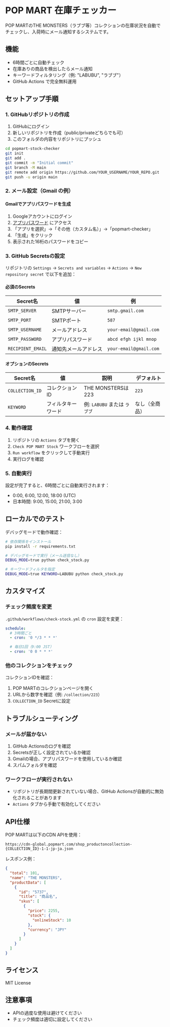 # POP MART 在庫チェッカー

POP MARTのTHE MONSTERS（ラブブ等）コレクションの在庫状況を自動でチェックし、入荷時にメール通知するシステムです。

## 機能

- 6時間ごとに自動チェック
- 在庫ありの商品を検出したらメール通知
- キーワードフィルタリング（例: "LABUBU", "ラブブ"）
- GitHub Actions で完全無料運用

## セットアップ手順

### 1. GitHubリポジトリの作成

1. GitHubにログイン
2. 新しいリポジトリを作成（public/privateどちらでも可）
3. このフォルダの内容をリポジトリにプッシュ

```bash
cd popmart-stock-checker
git init
git add .
git commit -m "Initial commit"
git branch -M main
git remote add origin https://github.com/YOUR_USERNAME/YOUR_REPO.git
git push -u origin main
```

### 2. メール設定（Gmail の例）

#### Gmailでアプリパスワードを生成

1. Googleアカウントにログイン
2. [アプリパスワード](https://myaccount.google.com/apppasswords) にアクセス
3. 「アプリを選択」→「その他（カスタム名）」→「popmart-checker」
4. 「生成」をクリック
5. 表示された16桁のパスワードをコピー

### 3. GitHub Secretsの設定

リポジトリの `Settings` → `Secrets and variables` → `Actions` → `New repository secret` で以下を追加：

#### 必須のSecrets

| Secret名 | 値 | 例 |
|---------|-----|-----|
| `SMTP_SERVER` | SMTPサーバー | `smtp.gmail.com` |
| `SMTP_PORT` | SMTPポート | `587` |
| `SMTP_USERNAME` | メールアドレス | `your-email@gmail.com` |
| `SMTP_PASSWORD` | アプリパスワード | `abcd efgh ijkl mnop` |
| `RECIPIENT_EMAIL` | 通知先メールアドレス | `your-email@gmail.com` |

#### オプションのSecrets

| Secret名 | 値 | 説明 | デフォルト |
|---------|-----|-----|-----|
| `COLLECTION_ID` | コレクションID | THE MONSTERSは223 | `223` |
| `KEYWORD` | フィルタキーワード | 例: `LABUBU` または `ラブブ` | なし（全商品） |

### 4. 動作確認

1. リポジトリの `Actions` タブを開く
2. `Check POP MART Stock` ワークフローを選択
3. `Run workflow` をクリックして手動実行
4. 実行ログを確認

### 5. 自動実行

設定が完了すると、6時間ごとに自動実行されます：
- 0:00, 6:00, 12:00, 18:00 (UTC)
- 日本時間: 9:00, 15:00, 21:00, 3:00

## ローカルでのテスト

デバッグモードで動作確認：

```bash
# 依存関係をインストール
pip install -r requirements.txt

# デバッグモードで実行（メール送信なし）
DEBUG_MODE=true python check_stock.py

# キーワードフィルタを指定
DEBUG_MODE=true KEYWORD=LABUBU python check_stock.py
```

## カスタマイズ

### チェック頻度を変更

`.github/workflows/check-stock.yml` の `cron` 設定を変更：

```yaml
schedule:
  # 3時間ごと
  - cron: '0 */3 * * *'

  # 毎日1回（9:00 JST）
  - cron: '0 0 * * *'
```

### 他のコレクションをチェック

コレクションIDを確認：
1. POP MARTのコレクションページを開く
2. URLから数字を確認（例: `/collection/223`）
3. `COLLECTION_ID` Secretに設定

## トラブルシューティング

### メールが届かない

1. GitHub Actionsのログを確認
2. Secretsが正しく設定されているか確認
3. Gmailの場合、アプリパスワードを使用しているか確認
4. スパムフォルダを確認

### ワークフローが実行されない

- リポジトリが長期間更新されていない場合、GitHub Actionsが自動的に無効化されることがあります
- `Actions` タブから手動で有効化してください

## API仕様

POP MARTは以下のCDN APIを使用：

```
https://cdn-global.popmart.com/shop_productoncollection-{COLLECTION_ID}-1-1-jp-ja.json
```

レスポンス例：
```json
{
  "total": 101,
  "name": "THE MONSTERS",
  "productData": [
    {
      "id": "5737",
      "title": "商品名",
      "skus": [
        {
          "price": 2255,
          "stock": {
            "onlineStock": 10
          },
          "currency": "JPY"
        }
      ]
    }
  ]
}
```

## ライセンス

MIT License

## 注意事項

- APIの過度な使用は避けてください
- チェック頻度は適切に設定してください

